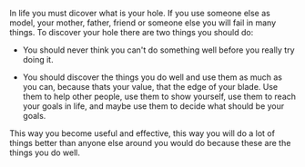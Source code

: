 
In life you must dicover what is your hole. If you use someone else as model, your mother, father, friend or someone else you will fail in many things. To discover your hole there are two things you should do:

- You should never think you can't do something well before you really try doing it.

- You should discover the things you do well and use them as much as you can, because thats your value, that the edge of your blade.
  Use them to help other people, use them to show yourself,
  use them to reach your goals in life, and maybe use them
  to decide what should be your goals.

This way you become useful and effective, this way you will do a lot
of things better than anyone else around you would do because these are
the things you do well.

